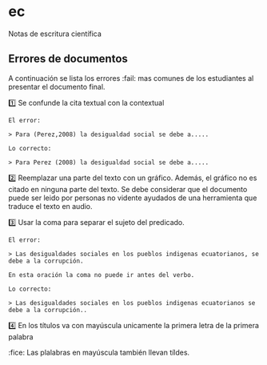 # ec
Notas de escritura científica

## Errores de documentos

A continuación se lista los errores :fail: mas comunes de los estudiantes al
presentar el documento final.

:one: Se confunde la cita textual con la contextual

	El error: 
	
	> Para (Perez,2008) la desigualdad social se debe a.....
	
	Lo correcto: 
	
	> Para Perez (2008) la desigualdad social se debe a.....
	
:two: Reemplazar una parte del texto con un gráfico. Además, el gráfico no es citado
en ninguna parte del texto. Se debe considerar que el documento puede ser leido 
por personas no vidente ayudados de una herramienta que traduce el texto en audio. 

:three: Usar la coma para separar el sujeto del predicado.

	El error: 
	
	> Las desigualdades sociales en los pueblos indigenas ecuatorianos, se debe a la corrupción.
	
	En esta oración la coma no puede ir antes del verbo.
	
	Lo correcto: 
	
	> Las desigualdades sociales en los pueblos indigenas ecuatorianos se debe a la corrupción..
	
:four: En los títulos va con mayúscula unicamente la primera letra de la primera palabra

:fice: Las plalabras en mayúscula también llevan tíldes.
